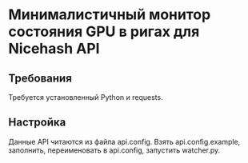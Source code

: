 # Минималистичный монитор состояния GPU в ригах для Nicehash API
## Требования
Требуется установленный Python и requests.
## Настройка
Данные API читаются из файла api.config.
Взять api.config.example, заполнить, переименовать в api.config, запустить watcher.py.